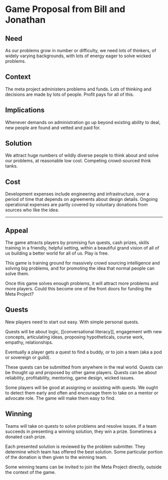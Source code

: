 # Game Proposal from Bill and Jonathan

## Need
As our problems grow in number or difficulty, we need lots of thinkers, of widely varying backgrounds, with lots of energy eager to solve wicked problems.

## Context
The meta project administers problems and funds. Lots of thinking and decisions are made by lots of people. Profit pays for all of this.

## Implications
Whenever demands on administration go up beyond existing ability to deal, new people are found and vetted and paid for.

## Solution
We attract huge numbers of wildly diverse people to think about and solve our problems, at reasonable low cost. Competing crowd-sourced think tanks.

## Cost

Development expenses include engineering and infrastructure, over a period of time that depends on agreements about design details. Ongoing operational expenses are partly covered by voluntary donations from sources who like the idea.

---

## Appeal

The game attracts players by promising fun quests, cash prizes, skills training in a friendly, helpful setting, within a beautiful grand vision of all of us building a better world for all of us.  Play is free.

This game is training ground for massively crowd sourcing intelligence and solving big problems, and for promoting the idea that normal people can solve them.

Once this game solves enough problems, it will attract more problems and more players. Could this become one of the front doors for funding the Meta Project?

## Quests

New players need to start out easy. With simple personal quests.

Quests will be about logic, [[conversational literacy]], engagement with new concepts, articulating ideas, proposing hypotheticals, course work, empathy, relationships.

Eventually a player gets a quest to find a buddy, or to join a team (aka a pod or sovereign or guild).

These quests can be submitted from anywhere in the real world. Quests can be thought up and proposed by other game players. Quests can be about reliability, profitability, mentoring, game design, wicked issues.

Some players will be good at assigning or assisting with quests. We ought to detect them early and often and encourage them to take on a mentor or advocate role. The game will make them easy to find.

## Winning

Teams will take on quests to solve problems and resolve issues. If a team succeeds in presenting a winning solution, they win a prize. Sometimes a donated cash prize.

Each presented solution is reviewed by the problem submitter. They determine which team has offered the best solution. Some particular portion of the donation is then given to the winning team.

Some winning teams can be invited to join the Meta Project directly, outside the context of the game.